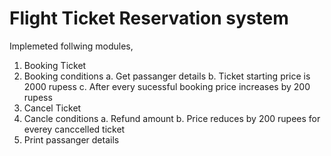 # Flight Ticket Reservation system

Implemeted follwing modules,

1. Booking Ticket
2. Booking conditions
   a. Get passanger details
   b. Ticket starting price is 2000 rupess
   c. After every sucessful booking price increases by 200 rupess
3. Cancel Ticket
4. Cancle conditions
   a. Refund amount
   b. Price reduces by 200 rupees for everey canccelled ticket
5. Print passanger details
